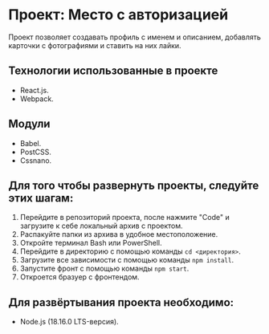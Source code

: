 # Проект: Место с авторизацией
Проект позволяет создавать профиль с именем и описанием, добавлять карточки с фотографиями и ставить на них лайки.

## Технологии использованные в проекте
- React.js.
- Webpack.
## Модули
- Babel.
- PostCSS.
- Cssnano.

## Для того чтобы развернуть проекты, следуйте этих шагам:

1. Перейдите в репозиторий проекта, после нажмите "Code" и загрузите к себе локальный архив с проектом.
2. Распакуйте папки из архива в удобное местоположение.
3. Откройте терминал Bash или PowerShell.
4. Перейдите в директорию с помощью команды `cd <директория>`.
5. Загрузите все зависимости с помощью команды `npm install`.
6. Запустите фронт с помощью команды `npm start`.
7. Откроется бразуер с фронтендом.

## Для развёртывания проекта необходимо:
- Node.js (18.16.0 LTS-версия).
